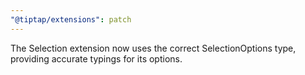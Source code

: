 ```yaml
---
"@tiptap/extensions": patch
---
```


The Selection extension now uses the correct SelectionOptions type, providing accurate typings for its options.
